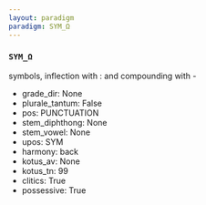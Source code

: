 ```yaml
---
layout: paradigm
paradigm: SYM_Ω
---
```

### ` SYM_Ω `

symbols, inflection with : and compounding with -
* grade_dir: None
* plurale_tantum: False
* pos: PUNCTUATION
* stem_diphthong: None
* stem_vowel: None
* upos: SYM
* harmony: back
* kotus_av: None
* kotus_tn: 99
* clitics: True
* possessive: True
